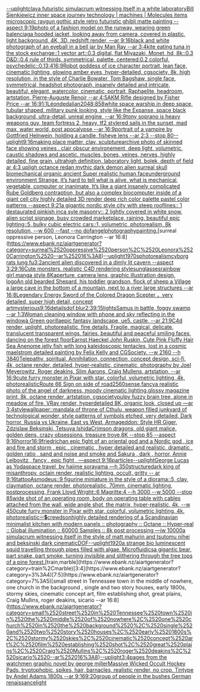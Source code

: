 [--uplight](https://www.ebank.nz/aiartgenerator?category=--uplight)[clay](https://www.ebank.nz/aiartgenerator?category=clay)[a futuristic simulacrum witnessing itself in a white laboratory](https://www.ebank.nz/aiartgenerator?category=a%2520futuristic%2520simulacrum%2520witnessing%2520itself%2520in%2520a%2520white%2520laboratory)[Bill Sienkiewicz  inner space journey  technology | machines | Molecules items microscopic raygun gothic style retro futuristic  ghibli matte painting --aspect 9:19](https://www.ebank.nz/aiartgenerator?category=Bill%2520Sienkiewicz%2520%2520inner%2520space%2520journey%2520%2520technology%2520%7C%2520machines%2520%7C%2520Molecules%2520items%2520microscopic%2520raygun%2520gothic%2520style%2520retro%2520futuristic%2520%2520ghibli%2520matte%2520painting%2520--aspect%25209%3A19)[photo of a fashion model on the runway, wearing green balenciaga hooded jacket, looking away from camera, covered in plastic, light background, 4K, 3D, redshift render, —ar 9:16](https://www.ebank.nz/aiartgenerator?category=photo%2520of%2520a%2520fashion%2520model%2520on%2520the%2520runway%2C%2520wearing%2520green%2520balenciaga%2520hooded%2520jacket%2C%2520looking%2520away%2520from%2520camera%2C%2520covered%2520in%2520plastic%2C%2520light%2520background%2C%25204K%2C%25203D%2C%2520redshift%2520render%2C%2520%E2%80%94ar%25209%3A16)[black and white photograph of an eyeball in a bell jar by Man Ray --ar 3:4](https://www.ebank.nz/aiartgenerator?category=black%2520and%2520white%2520photograph%2520of%2520an%2520eyeball%2520in%2520a%2520bell%2520jar%2520by%2520Man%2520Ray%2520--ar%25203%3A4)[kite eating tuna in the stock exchange::1 vector art::0.3 digital, flat Miyazaki, Monet, hd, 8k::0.3 D&D::0.4 rule of thirds, symmetrical, palette, centered:0.2 colorful, psychedelic::0.1](https://www.ebank.nz/aiartgenerator?category=kite%2520eating%2520tuna%2520in%2520the%2520stock%2520exchange%3A%3A1%2520vector%2520art%3A%3A0.3%2520digital%2C%2520flat%2520Miyazaki%2C%2520Monet%2C%2520hd%2C%25208k%3A%3A0.3%2520D%26D%3A%3A0.4%2520rule%2520of%2520thirds%2C%2520symmetrical%2C%2520palette%2C%2520centered%3A0.2%2520colorful%2C%2520psychedelic%3A%3A0.1)[3:4](https://www.ebank.nz/aiartgenerator?category=3%3A4)[16:9](https://www.ebank.nz/aiartgenerator?category=16%3A9)[Robot goddess of ice character portrait, lean face, cinematic lighting, glowing amber eyes, hyper-detailed, cgsociety, 8k, high resolution, in the style of Charlie Bowater, Tom Bagshaw, single face, symmetrical, headshot photograph, insanely detailed and intricate, beautiful, elegant, watercolor, cinematic, portrait, Raphaelite, headroom, artstation, Pierre-Auguste Renoir --ar 4:5](https://www.ebank.nz/aiartgenerator?category=Robot%2520goddess%2520of%2520ice%2520character%2520portrait%2C%2520lean%2520face%2C%2520cinematic%2520lighting%2C%2520glowing%2520amber%2520eyes%2C%2520hyper-detailed%2C%2520cgsociety%2C%25208k%2C%2520high%2520resolution%2C%2520in%2520the%2520style%2520of%2520Charlie%2520Bowater%2C%2520Tom%2520Bagshaw%2C%2520single%2520face%2C%2520symmetrical%2C%2520headshot%2520photograph%2C%2520insanely%2520detailed%2520and%2520intricate%2C%2520beautiful%2C%2520elegant%2C%2520watercolor%2C%2520cinematic%2C%2520portrait%2C%2520Raphaelite%2C%2520headroom%2C%2520artstation%2C%2520Pierre-Auguste%2520Renoir%2520--ar%25204%3A5)[AKM Rifle designed by Fisher Price --ar 16:9](https://www.ebank.nz/aiartgenerator?category=AKM%2520Rifle%2520designed%2520by%2520Fisher%2520Price%2520--ar%252016%3A9)[1:1](https://www.ebank.nz/aiartgenerator?category=1%3A1)[Léon](https://www.ebank.nz/aiartgenerator?category=L%C3%A9on)[dedalian](https://www.ebank.nz/aiartgenerator?category=dedalian)[2048:858](https://www.ebank.nz/aiartgenerator?category=2048%3A858)[white space warship in deep space, tubular shaped, military punk looking, style like the Expanse, space black background, ultra-detail, unreal engine, --ar 16:9](https://www.ebank.nz/aiartgenerator?category=white%2520space%2520warship%2520in%2520deep%2520space%2C%2520tubular%2520shaped%2C%2520military%2520punk%2520looking%2C%2520style%2520like%2520the%2520Expanse%2C%2520space%2520black%2520background%2C%2520ultra-detail%2C%2520unreal%2520engine%2C%2520--ar%252016%3A9)[tony soprano is heavy weapons guy, team fortress 2, heavy, tf2 style](https://www.ebank.nz/aiartgenerator?category=tony%2520soprano%2520is%2520heavy%2520weapons%2520guy%2C%2520team%2520fortress%25202%2C%2520heavy%2C%2520tf2%2520style)[red sails in the sunset, mad max, water world, post apocalypse --ar 16:9](https://www.ebank.nz/aiartgenerator?category=red%2520sails%2520in%2520the%2520sunset%2C%2520mad%2520max%2C%2520water%2520world%2C%2520post%2520apocalypse%2520--ar%252016%3A9)[portrait of a vampire by Gottfried Helnwein, holding a candle, fisheye lens --ar 2:3 --stop 80](https://www.ebank.nz/aiartgenerator?category=portrait%2520of%2520a%2520vampire%2520by%2520Gottfried%2520Helnwein%2C%2520holding%2520a%2520candle%2C%2520fisheye%2520lens%2520--ar%25202%3A3%2520--stop%252080)[--uplight](https://www.ebank.nz/aiartgenerator?category=--uplight)[9:16](https://www.ebank.nz/aiartgenerator?category=9%3A16)[making place matter, clay, sculpture](https://www.ebank.nz/aiartgenerator?category=making%2520place%2520matter%2C%2520clay%2C%2520sculpture)[archive photo of skinned face showing veines . clair obscur environement, deep light, volumetric, caustic shadows and ascetic. muscles, bones, veines, nerves, highly detailed, fine grain, ultrahigh definition, laboratory light, bolek, depth of field ar 4:3 upligh octance redan mythic dark demon alien surreal skull biomechanical organic ancient Super realistic human face](https://www.ebank.nz/aiartgenerator?category=archive%2520photo%2520of%2520skinned%2520face%2520showing%2520veines%2520.%2520clair%2520obscur%2520environement%2C%2520deep%2520light%2C%2520volumetric%2C%2520caustic%2520shadows%2520and%2520ascetic.%2520muscles%2C%2520bones%2C%2520veines%2C%2520nerves%2C%2520highly%2520detailed%2C%2520fine%2520grain%2C%2520ultrahigh%2520definition%2C%2520laboratory%2520light%2C%2520bolek%2C%2520depth%2520of%2520field%2520ar%25204%3A3%2520upligh%2520octance%2520redan%2520mythic%2520dark%2520demon%2520alien%2520surreal%2520skull%2520biomechanical%2520organic%2520ancient%2520Super%2520realistic%2520human%2520face)[underground   environment  Strange,  it’s hard to tell what is alive, what is mechanical, vegetable, computer or inanimate. It’s like a giant insanely complicated Rube Goldberg contraption, but also a complex biocomputer inside of a giant cell city highly detailed 3D render deep rich color palette pastel color patterns --aspect 9:21](https://www.ebank.nz/aiartgenerator?category=underground%2520%2520%2520environment%2520%2520Strange%2C%2520%2520it%E2%80%99s%2520hard%2520to%2520tell%2520what%2520is%2520alive%2C%2520what%2520is%2520mechanical%2C%2520vegetable%2C%2520computer%2520or%2520inanimate.%2520It%E2%80%99s%2520like%2520a%2520giant%2520insanely%2520complicated%2520Rube%2520Goldberg%2520contraption%2C%2520but%2520also%2520a%2520complex%2520biocomputer%2520inside%2520of%2520a%2520giant%2520cell%2520city%2520highly%2520detailed%25203D%2520render%2520deep%2520rich%2520color%2520palette%2520pastel%2520color%2520patterns%2520--aspect%25209%3A21)[a gigantic nordic style  city with steep rooflines:: 1 destaurated pinkish inca syle masonry:: 2 lightly covered in white snow, alien script signage, busy crowded marketplace, raining, beautiful epic lighting::5, bulky cubic electric cars::1, volumetric, photorealism, 8k resolution, --w 600 --fast --no dof](https://www.ebank.nz/aiartgenerator?category=a%2520gigantic%2520nordic%2520style%2520%2520city%2520with%2520steep%2520rooflines%3A%3A%25201%2520destaurated%2520pinkish%2520inca%2520syle%2520masonry%3A%3A%25202%2520lightly%2520covered%2520in%2520white%2520snow%2C%2520alien%2520script%2520signage%2C%2520busy%2520crowded%2520marketplace%2C%2520raining%2C%2520beautiful%2520epic%2520lighting%3A%3A5%2C%2520bulky%2520cubic%2520electric%2520cars%3A%3A1%2C%2520volumetric%2C%2520photorealism%2C%25208k%2520resolution%2C%2520--w%2520600%2520--fast%2520--no%2520dof)[angel](https://www.ebank.nz/aiartgenerator?category=angel)[photography](https://www.ebank.nz/aiartgenerator?category=photography)[painting.](https://www.ebank.nz/aiartgenerator?category=painting.)[surreal oppressive person, Leonora Carrington --ar 16:8](https://www.ebank.nz/aiartgenerator?category=surreal%2520oppressive%2520person%2C%2520Leonora%2520Carrington%2520--ar%252016%3A8)[--uplight](https://www.ebank.nz/aiartgenerator?category=--uplight)[1970s](https://www.ebank.nz/aiartgenerator?category=1970s)[photorealism](https://www.ebank.nz/aiartgenerator?category=photorealism)[cyborg rats lung fu](https://www.ebank.nz/aiartgenerator?category=cyborg%2520rats%2520lung%2520fu)[3:2](https://www.ebank.nz/aiartgenerator?category=3%3A2)[ancient alien discovered in a dimly lit cavern --aspect 3:2](https://www.ebank.nz/aiartgenerator?category=ancient%2520alien%2520discovered%2520in%2520a%2520dimly%2520lit%2520cavern%2520--aspect%25203%3A2)[9:16](https://www.ebank.nz/aiartgenerator?category=9%3A16)[Cute  monsters, realistic C4D rendering style](https://www.ebank.nz/aiartgenerator?category=Cute%2520%2520monsters%2C%2520realistic%2520C4D%2520rendering%2520style)[sunglasses](https://www.ebank.nz/aiartgenerator?category=sunglasses)[rainbow girl,manga style,8K](https://www.ebank.nz/aiartgenerator?category=rainbow%2520girl%2Cmanga%2520style%2C8K)[aperture, camera lens, graphic illustration design, logo](https://www.ebank.nz/aiartgenerator?category=aperture%2C%2520camera%2520lens%2C%2520graphic%2520illustration%2520design%2C%2520logo)[An old bearded Shepard, his toddler grandson, flock of sheep a Village a large cave in the bottom of a mountain, next to a river large structures --ar 16:8](https://www.ebank.nz/aiartgenerator?category=An%2520old%2520bearded%2520Shepard%2C%2520his%2520toddler%2520grandson%2C%2520flock%2520of%2520sheep%2520a%2520Village%2520a%2520large%2520cave%2520in%2520the%2520bottom%2520of%2520a%2520mountain%2C%2520next%2520to%2520a%2520river%2520large%2520structures%2520--ar%252016%3A8)[Legendary Energy Sword of the Colored Dragon Scepter ，very detailed, super high detail, concept art](https://www.ebank.nz/aiartgenerator?category=Legendary%2520Energy%2520Sword%2520of%2520the%2520Colored%2520Dragon%2520Scepter%2520%EF%BC%8Cvery%2520detailed%2C%2520super%2520high%2520detail%2C%2520concept%2520art)[mysterious](https://www.ebank.nz/aiartgenerator?category=mysterious)[9:16](https://www.ebank.nz/aiartgenerator?category=9%3A16)[details](https://www.ebank.nz/aiartgenerator?category=details)[dof,blur](https://www.ebank.nz/aiartgenerator?category=dof%2Cblur)[2:3](https://www.ebank.nz/aiartgenerator?category=2%3A3)[9:15](https://www.ebank.nz/aiartgenerator?category=9%3A15)[lights](https://www.ebank.nz/aiartgenerator?category=lights)[Samus in battle, foggy swamp --ar 1:3](https://www.ebank.nz/aiartgenerator?category=Samus%2520in%2520battle%2C%2520foggy%2520swamp%2520--ar%25201%3A3)[Woman cleaning window with phone and sky reflecting in the window](https://www.ebank.nz/aiartgenerator?category=Woman%2520cleaning%2520window%2520with%2520phone%2520and%2520sky%2520reflecting%2520in%2520the%2520window)[à Green gorilla](https://www.ebank.nz/aiartgenerator?category=%C3%A0%2520Green%2520gorilla)[epic fantasy landscape, ue5, castle, --ar 21:9](https://www.ebank.nz/aiartgenerator?category=epic%2520fantasy%2520landscape%2C%2520ue5%2C%2520castle%2C%2520--ar%252021%3A9)[C4d render, uplight, photorealistic, fine details, Fragile, magical, delicate, translucent transparent wings, fairies, beautiful and peaceful smiling faces, dancing on the forest floor](https://www.ebank.nz/aiartgenerator?category=C4d%2520render%2C%2520uplight%2C%2520photorealistic%2C%2520fine%2520details%2C%2520Fragile%2C%2520magical%2C%2520delicate%2C%2520translucent%2520transparent%2520wings%2C%2520fairies%2C%2520beautiful%2520and%2520peaceful%2520smiling%2520faces%2C%2520dancing%2520on%2520the%2520forest%2520floor)[Earnst Haeckel John Ruskin, Cute Pink Fluffy Hair Sea Anenome,jelly fish with long kaleidoscopic tentacles, lost in a cosmic maelstrom detailed painting by Felix Kelly and CGSociety. --w 2160 --h 3840](https://www.ebank.nz/aiartgenerator?category=Earnst%2520Haeckel%2520John%2520Ruskin%2C%2520Cute%2520Pink%2520Fluffy%2520Hair%2520Sea%2520Anenome%2Cjelly%2520fish%2520with%2520long%2520kaleidoscopic%2520tentacles%2C%2520lost%2520in%2520a%2520cosmic%2520maelstrom%2520detailed%2520painting%2520by%2520Felix%2520Kelly%2520and%2520CGSociety.%2520--w%25202160%2520--h%25203840)[Telepathy, spiritual, Annihilation, connection, concept design, sci-fi, 4k, octane render, detailed, hyper-realistic, cinematic, photography by Joel Meyerowitz, Roger deakins, Slim Aarons, Craig Mullens, artstation, --ar 16:9](https://www.ebank.nz/aiartgenerator?category=Telepathy%2C%2520spiritual%2C%2520Annihilation%2C%2520connection%2C%2520concept%2520design%2C%2520sci-fi%2C%25204k%2C%2520octane%2520render%2C%2520detailed%2C%2520hyper-realistic%2C%2520cinematic%2C%2520photography%2520by%2520Joel%2520Meyerowitz%2C%2520Roger%2520deakins%2C%2520Slim%2520Aarons%2C%2520Craig%2520Mullens%2C%2520artstation%2C%2520--ar%252016%3A9)[cute furry monster in Pixar with star, colorful, volumetric lighting, 4k, photorealistic](https://www.ebank.nz/aiartgenerator?category=cute%2520furry%2520monster%2520in%2520Pixar%2520with%2520star%2C%2520colorful%2C%2520volumetric%2520lighting%2C%25204k%2C%2520photorealistic)[Route 66 Sign on side of road](https://www.ebank.nz/aiartgenerator?category=Route%252066%2520Sign%2520on%2520side%2520of%2520road)[2560](https://www.ebank.nz/aiartgenerator?category=2560)[sense,fancy](https://www.ebank.nz/aiartgenerator?category=sense%2Cfancy)[a realistic photo of the angel of darkness, moody cinematic lighting,glossy magazine print, 8k, octane render, artstation, cgsociety](https://www.ebank.nz/aiartgenerator?category=a%2520realistic%2520photo%2520of%2520the%2520angel%2520of%2520darkness%2C%2520moody%2520cinematic%2520lighting%2Cglossy%2520magazine%2520print%2C%25208k%2C%2520octane%2520render%2C%2520artstation%2C%2520cgsociety)[pulpy fuzzy brain tree, alone in meadow of fire, VRay render, hyperdetailed 8K, organic look, closed up —ar 3:4](https://www.ebank.nz/aiartgenerator?category=pulpy%2520fuzzy%2520brain%2520tree%2C%2520alone%2520in%2520meadow%2520of%2520fire%2C%2520VRay%2520render%2C%2520hyperdetailed%25208K%2C%2520organic%2520look%2C%2520closed%2520up%2520%E2%80%94ar%25203%3A4)[style](https://www.ebank.nz/aiartgenerator?category=style)[wallpaper::](https://www.ebank.nz/aiartgenerator?category=wallpaper%3A%3A)[mandala of throne of Cthulu, weapon filled junkyard of technological wonder, style patterns of symbols etched, very detailed, Dark horror, Russia vs Ukraine, East vs West, Armageddon: Style HR Giger, Zdzislaw Beksinski, Tetsuya Ishida](https://www.ebank.nz/aiartgenerator?category=mandala%2520of%2520throne%2520of%2520Cthulu%2C%2520weapon%2520filled%2520junkyard%2520of%2520technological%2520wonder%2C%2520style%2520patterns%2520of%2520symbols%2520etched%2C%2520very%2520detailed%2C%2520Dark%2520horror%2C%2520Russia%2520vs%2520Ukraine%2C%2520East%2520vs%2520West%2C%2520Armageddon%3A%2520Style%2520HR%2520Giger%2C%2520Zdzislaw%2520Beksinski%2C%2520Tetsuya%2520Ishida)[Crimson dragons, old giant malice, golden dens, crazy obsessions, treasure trove,8K --stop 85 --aspect 9:16](https://www.ebank.nz/aiartgenerator?category=Crimson%2520dragons%2C%2520old%2520giant%2520malice%2C%2520golden%2520dens%2C%2520crazy%2520obsessions%2C%2520treasure%2520trove%2C8K%2520--stop%252085%2520--aspect%25209%3A16)[horror](https://www.ebank.nz/aiartgenerator?category=horror)[16:9](https://www.ebank.nz/aiartgenerator?category=16%3A9)[friedrich](https://www.ebank.nz/aiartgenerator?category=friedrich)[an epic fight of an oriental god and a Nordic god , ice and fire and storm , epic , cinematic , hyper detailed and realistic, dramatic , golden ratio , sand and noise and smoke and Sakura , dark , horror, Annie Leibovitz , fancy , epic fight , —aspect 9:16](https://www.ebank.nz/aiartgenerator?category=an%2520epic%2520fight%2520of%2520an%2520oriental%2520god%2520and%2520a%2520Nordic%2520god%2520%2C%2520ice%2520and%2520fire%2520and%2520storm%2520%2C%2520epic%2520%2C%2520cinematic%2520%2C%2520hyper%2520detailed%2520and%2520realistic%2C%2520dramatic%2520%2C%2520golden%2520ratio%2520%2C%2520sand%2520and%2520noise%2520and%2520smoke%2520and%2520Sakura%2520%2C%2520dark%2520%2C%2520horror%2C%2520Annie%2520Leibovitz%2520%2C%2520fancy%2520%2C%2520epic%2520fight%2520%2C%2520%E2%80%94aspect%25209%3A16)[particles](https://www.ebank.nz/aiartgenerator?category=particles)[--uplight](https://www.ebank.nz/aiartgenerator?category=--uplight)[George Lucas as Yoda](https://www.ebank.nz/aiartgenerator?category=George%2520Lucas%2520as%2520Yoda)[space travel, by hajime sorayama —h 350](https://www.ebank.nz/aiartgenerator?category=space%2520travel%2C%2520by%2520hajime%2520sorayama%2520%E2%80%94h%2520350)[structure](https://www.ebank.nz/aiartgenerator?category=structure)[dark king of misanthropy, octain render, realistic lighting, occult, gritty -- ar 9:16](https://www.ebank.nz/aiartgenerator?category=dark%2520king%2520of%2520misanthropy%2C%2520octain%2520render%2C%2520realistic%2520lighting%2C%2520occult%2C%2520gritty%2520--%2520ar%25209%3A16)[tattoo](https://www.ebank.nz/aiartgenerator?category=tattoo)[Asmodeus::9 figurine miniature in the style of a diorama::5, clay, claymation, octane render, photorealistic, 70mm, cinematic lighting, postprocessing, Frank Lloyd Wright::6 Magritte:4 --h 3000 --w 5000 --stop 85](https://www.ebank.nz/aiartgenerator?category=Asmodeus%3A%3A9%2520figurine%2520miniature%2520in%2520the%2520style%2520of%2520a%2520diorama%3A%3A5%2C%2520clay%2C%2520claymation%2C%2520octane%2520render%2C%2520photorealistic%2C%252070mm%2C%2520cinematic%2520lighting%2C%2520postprocessing%2C%2520Frank%2520Lloyd%2520Wright%3A%3A6%2520Magritte%3A4%2520--h%25203000%2520--w%25205000%2520--stop%252085)[wide shot of an operating room, body on operating table with cables attached from the wall, wide angle shot, the matrix, hyper-realistic, 4k, --w 450](https://www.ebank.nz/aiartgenerator?category=wide%2520shot%2520of%2520an%2520operating%2520room%2C%2520body%2520on%2520operating%2520table%2520with%2520cables%2520attached%2520from%2520the%2520wall%2C%2520wide%2520angle%2520shot%2C%2520the%2520matrix%2C%2520hyper-realistic%2C%25204k%2C%2520--w%2520450)[cute furry monster in Pixar with star, colorful, volumetric lighting, 4k, photorealistic](https://www.ebank.nz/aiartgenerator?category=cute%2520furry%2520monster%2520in%2520Pixar%2520with%2520star%2C%2520colorful%2C%2520volumetric%2520lighting%2C%25204k%2C%2520photorealistic)[♾💲](https://www.ebank.nz/aiartgenerator?category=%E2%99%BE%F0%9F%92%B2)[crewdson](https://www.ebank.nz/aiartgenerator?category=crewdson)[highly detailed rendering of a Scandinavian minimalist kitchen with modern panels :: photography :: Octane :: Hyper-real :: Global illumination :: 60000 Samples :: 8k post processing —iw 10000](https://www.ebank.nz/aiartgenerator?category=highly%2520detailed%2520rendering%2520of%2520a%2520Scandinavian%2520minimalist%2520kitchen%2520with%2520modern%2520panels%2520%3A%3A%2520photography%2520%3A%3A%2520Octane%2520%3A%3A%2520Hyper-real%2520%3A%3A%2520Global%2520illumination%2520%3A%3A%252060000%2520Samples%2520%3A%3A%25208k%2520post%2520processing%2520%E2%80%94iw%252010000)[a simulacrum witnessing itself in the style of matt mahurin and tsutomu nihei and beksinski dark cinematic](https://www.ebank.nz/aiartgenerator?category=a%2520simulacrum%2520witnessing%2520itself%2520in%2520the%2520style%2520of%2520matt%2520mahurin%2520and%2520tsutomu%2520nihei%2520and%2520beksinski%2520dark%2520cinematic)[DOF](https://www.ebank.nz/aiartgenerator?category=DOF)[--uplight](https://www.ebank.nz/aiartgenerator?category=--uplight)[1920](https://www.ebank.nz/aiartgenerator?category=1920)[a strange bio luminescent squid travelling through pipes filled with algae. Microfluidics](https://www.ebank.nz/aiartgenerator?category=a%2520strange%2520bio%2520luminescent%2520squid%2520travelling%2520through%2520pipes%2520filled%2520with%2520algae.%2520Microfluidics)[a gigantic bear, part snake, part smoke, turning invisible and slithering through the tree tops of a pine forest.](https://www.ebank.nz/aiartgenerator?category=a%2520gigantic%2520bear%2C%2520part%2520snake%2C%2520part%2520smoke%2C%2520turning%2520invisible%2520and%2520slithering%2520through%2520the%2520tree%2520tops%2520of%2520a%2520pine%2520forest.)[train,marble](https://www.ebank.nz/aiartgenerator?category=train%2Cmarble)[3:4](https://www.ebank.nz/aiartgenerator?category=3%3A4)[7:5](https://www.ebank.nz/aiartgenerator?category=7%3A5)[small street in Tennessee town in the middle of nowhere, one church in the background , single and two story houses, early 1800s, stormy skies, cinematic concept art, film establishing shot, great plains, Craig Mullins, roger deakins, sicario --ar 16:8](https://www.ebank.nz/aiartgenerator?category=small%2520street%2520in%2520Tennessee%2520town%2520in%2520the%2520middle%2520of%2520nowhere%2C%2520one%2520church%2520in%2520the%2520background%2520%2C%2520single%2520and%2520two%2520story%2520houses%2C%2520early%25201800s%2C%2520stormy%2520skies%2C%2520cinematic%2520concept%2520art%2C%2520film%2520establishing%2520shot%2C%2520great%2520plains%2C%2520Craig%2520Mullins%2C%2520roger%2520deakins%2C%2520sicario%2520--ar%252016%3A8)[--uplight](https://www.ebank.nz/aiartgenerator?category=--uplight)[3:4](https://www.ebank.nz/aiartgenerator?category=3%3A4)[pages from the watchmen graphic novel by george miller](https://www.ebank.nz/aiartgenerator?category=pages%2520from%2520the%2520watchmen%2520graphic%2520novel%2520by%2520george%2520miller)[Massive Wicked Occult  Hockey Pads, tryptophobic, spikes, hair, barnacles, realistic render, no crop, Tintype by Andel Adams 1800s --ar 9:16](https://www.ebank.nz/aiartgenerator?category=Massive%2520Wicked%2520Occult%2520%2520Hockey%2520Pads%2C%2520tryptophobic%2C%2520spikes%2C%2520hair%2C%2520barnacles%2C%2520realistic%2520render%2C%2520no%2520crop%2C%2520Tintype%2520by%2520Andel%2520Adams%25201800s%2520--ar%25209%3A16)[9:20](https://www.ebank.nz/aiartgenerator?category=9%3A20)[group of people in the bushes German renaissance](https://www.ebank.nz/aiartgenerator?category=group%2520of%2520people%2520in%2520the%2520bushes%2520German%2520renaissance)[light](https://www.ebank.nz/aiartgenerator?category=light)